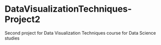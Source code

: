 # DataVisualizationTechniques-Project2
Second project for Data Visualization Techniques course for Data Science studies 
